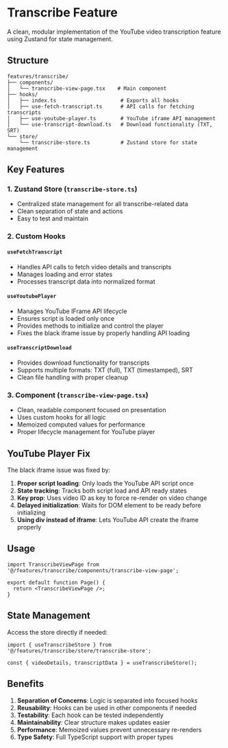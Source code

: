 # Transcribe Feature

A clean, modular implementation of the YouTube video transcription feature using Zustand for state management.

## Structure

```
features/transcribe/
├── components/
│   └── transcribe-view-page.tsx    # Main component
├── hooks/
│   ├── index.ts                     # Exports all hooks
│   ├── use-fetch-transcript.ts      # API calls for fetching transcripts
│   ├── use-youtube-player.ts        # YouTube iframe API management
│   └── use-transcript-download.ts   # Download functionality (TXT, SRT)
└── store/
    └── transcribe-store.ts          # Zustand store for state management
```

## Key Features

### 1. **Zustand Store** (`transcribe-store.ts`)
- Centralized state management for all transcribe-related data
- Clean separation of state and actions
- Easy to test and maintain

### 2. **Custom Hooks**

#### `useFetchTranscript`
- Handles API calls to fetch video details and transcripts
- Manages loading and error states
- Processes transcript data into normalized format

#### `useYoutubePlayer`
- Manages YouTube IFrame API lifecycle
- Ensures script is loaded only once
- Provides methods to initialize and control the player
- Fixes the black iframe issue by properly handling API loading

#### `useTranscriptDownload`
- Provides download functionality for transcripts
- Supports multiple formats: TXT (full), TXT (timestamped), SRT
- Clean file handling with proper cleanup

### 3. **Component** (`transcribe-view-page.tsx`)
- Clean, readable component focused on presentation
- Uses custom hooks for all logic
- Memoized computed values for performance
- Proper lifecycle management for YouTube player

## YouTube Player Fix

The black iframe issue was fixed by:
1. **Proper script loading**: Only loads the YouTube API script once
2. **State tracking**: Tracks both script load and API ready states
3. **Key prop**: Uses video ID as key to force re-render on video change
4. **Delayed initialization**: Waits for DOM element to be ready before initializing
5. **Using div instead of iframe**: Lets YouTube API create the iframe properly

## Usage

```tsx
import TranscribeViewPage from '@/features/transcribe/components/transcribe-view-page';

export default function Page() {
  return <TranscribeViewPage />;
}
```

## State Management

Access the store directly if needed:
```tsx
import { useTranscribeStore } from '@/features/transcribe/store/transcribe-store';

const { videoDetails, transcriptData } = useTranscribeStore();
```

## Benefits

1. **Separation of Concerns**: Logic is separated into focused hooks
2. **Reusability**: Hooks can be used in other components if needed
3. **Testability**: Each hook can be tested independently
4. **Maintainability**: Clear structure makes updates easier
5. **Performance**: Memoized values prevent unnecessary re-renders
6. **Type Safety**: Full TypeScript support with proper types
